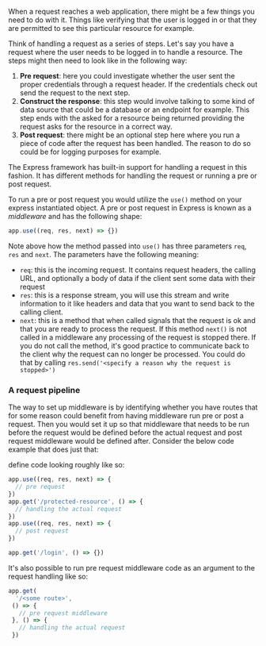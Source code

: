 When a request reaches a web application, there might be a few things you need to do with it. Things like verifying that the user is logged in or that they are permitted to see this particular resource for example. 

Think of handling a request as a series of steps. Let's say you have a request where the user needs to be logged in to handle a resource. The steps might then need to look like in the following way:

1. **Pre request**: here you could investigate whether the user sent the proper credentials through a request header. If the credentials check out send the request to the next step.
1. **Construct the response**: this step would involve talking to some kind of data source that could be a database or an endpoint for example. This step ends with the asked for a resource being returned providing the request asks for the resource in a correct way.
1. **Post request**: there might be an optional step here where you run a piece of code after the request has been handled. The reason to do so could be for logging purposes for example.

The Express framework has built-in support for handling a request in this fashion. It has different methods for handling the request or running a pre or post request.  

To run a pre or post request you would utilize the `use()` method on your express instantiated object. A pre or post request in Express is known as a *middleware* and has the following shape:

```javascript
app.use((req, res, next) => {})
```

Note above how the method passed into `use()` has three parameters `req`, `res` and `next`. The parameters have the following meaning:

- `req`: this is the incoming request. It contains request headers, the calling URL, and optionally a body of data if the client sent some data with their request
- `res`: this is a response stream, you will use this stream and write information to it like headers and data that you want to send back to the calling client.
- `next`: this is a method that when called signals that the request is ok and that you are ready to process the request. If this method `next()` is not called in a middleware any processing of the request is stopped there. If you do not call the method, it's good practice to communicate back to the client why the request can no longer be processed. You could do that by calling `res.send('<specify a reason why the request is stopped>')`

### A request pipeline

The way to set up middleware is by identifying whether you have routes that for some reason could benefit from having middleware run pre or post a request. Then you would set it up so that middleware that needs to be run before the request would be defined before the actual request and post request middleware would be defined after. Consider the below code example that does just that:  

define code looking roughly like so:

```javascript
app.use((req, res, next) => {
  // pre request
})
app.get('/protected-resource', () => {
  // handling the actual request
})
app.use((req, res, next) => {
  // post request
})

app.get('/login', () => {})
```

It's also possible to run pre request middleware code as an argument to the request handling like so:

```javascript
app.get(
  '/<some route>',
 () => {
   // pre request middleware
 }, () => {
   // handling the actual request
 })
```
